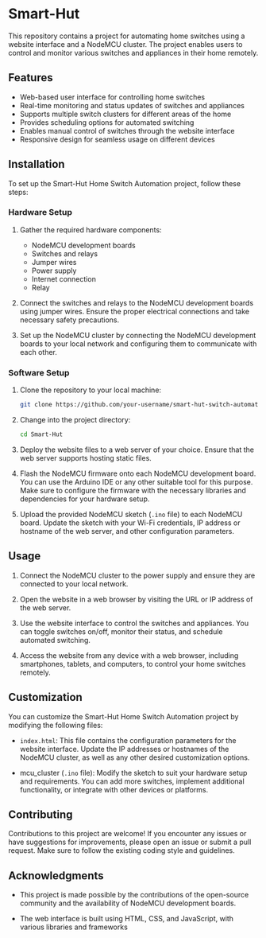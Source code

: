 # Smart-Hut

This repository contains a project for automating home switches using a website interface and a NodeMCU cluster. The project enables users to control and monitor various switches and appliances in their home remotely.

## Features

- Web-based user interface for controlling home switches
- Real-time monitoring and status updates of switches and appliances
- Supports multiple switch clusters for different areas of the home
- Provides scheduling options for automated switching
- Enables manual control of switches through the website interface
- Responsive design for seamless usage on different devices

## Installation

To set up the Smart-Hut Home Switch Automation project, follow these steps:

### Hardware Setup

1. Gather the required hardware components:
   - NodeMCU development boards
   - Switches and relays
   - Jumper wires
   - Power supply
   - Internet connection
   - Relay

2. Connect the switches and relays to the NodeMCU development boards using jumper wires. Ensure the proper electrical connections and take necessary safety precautions.

3. Set up the NodeMCU cluster by connecting the NodeMCU development boards to your local network and configuring them to communicate with each other.

### Software Setup

1. Clone the repository to your local machine:

   ```bash
   git clone https://github.com/your-username/smart-hut-switch-automation.git
   ```

2. Change into the project directory:

   ```bash
   cd Smart-Hut
   ```

3. Deploy the website files to a web server of your choice. Ensure that the web server supports hosting static files.

4. Flash the NodeMCU firmware onto each NodeMCU development board. You can use the Arduino IDE or any other suitable tool for this purpose. Make sure to configure the firmware with the necessary libraries and dependencies for your hardware setup.

5. Upload the provided NodeMCU sketch (`.ino` file) to each NodeMCU board. Update the sketch with your Wi-Fi credentials, IP address or hostname of the web server, and other configuration parameters.

## Usage

1. Connect the NodeMCU cluster to the power supply and ensure they are connected to your local network.

2. Open the website in a web browser by visiting the URL or IP address of the web server.

3. Use the website interface to control the switches and appliances. You can toggle switches on/off, monitor their status, and schedule automated switching.

4. Access the website from any device with a web browser, including smartphones, tablets, and computers, to control your home switches remotely.

## Customization

You can customize the Smart-Hut Home Switch Automation project by modifying the following files:

- `index.html`: This file contains the configuration parameters for the website interface. Update the IP addresses or hostnames of the NodeMCU cluster, as well as any other desired customization options.

- mcu_cluster (`.ino` file): Modify the sketch to suit your hardware setup and requirements. You can add more switches, implement additional functionality, or integrate with other devices or platforms.

## Contributing

Contributions to this project are welcome! If you encounter any issues or have suggestions for improvements, please open an issue or submit a pull request. Make sure to follow the existing coding style and guidelines.


## Acknowledgments

- This project is made possible by the contributions of the open-source community and the availability of NodeMCU development boards.

- The web interface is built using HTML, CSS, and JavaScript, with various libraries and frameworks
